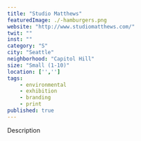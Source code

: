 ```yaml
---
title: "Studio Matthews"
featuredImage: ./-hamburgers.png
website: "http://www.studiomatthews.com/"
twit: ""
inst: ""
category: "S"
city: "Seattle"
neighborhood: "Capitol Hill"
size: "Small (1-10)"
location: ['','']
tags:
    - environmental
    - exhibition
    - branding
    - print
published: true
---
```


Description
